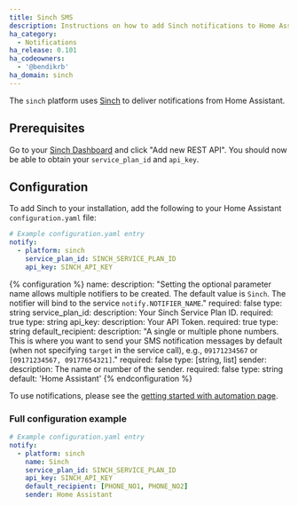 ```yaml
---
title: Sinch SMS
description: Instructions on how to add Sinch notifications to Home Assistant.
ha_category:
  - Notifications
ha_release: 0.101
ha_codeowners:
  - '@bendikrb'
ha_domain: sinch
---
```


The `sinch` platform uses [Sinch](https://www.sinch.com/products/messaging/sms/) to deliver notifications from Home Assistant.

## Prerequisites

Go to your [Sinch Dashboard](https://dashboard.sinch.com/sms/api/rest) and click "Add new REST API". You should now be able to obtain your `service_plan_id` and `api_key`.

## Configuration

To add Sinch to your installation, add the following to your Home Assistant `configuration.yaml` file:

```yaml
# Example configuration.yaml entry
notify:
  - platform: sinch
    service_plan_id: SINCH_SERVICE_PLAN_ID
    api_key: SINCH_API_KEY
```

{% configuration %}
name:
  description: "Setting the optional parameter name allows multiple notifiers to be created. The default value is `Sinch`. The notifier will bind to the service `notify.NOTIFIER_NAME`."
  required: false
  type: string
service_plan_id:
  description: Your Sinch Service Plan ID.
  required: true
  type: string
api_key:
  description: Your API Token.
  required: true
  type: string
default_recipient:
  description: "A single or multiple phone numbers. This is where you want to send your SMS notification messages by default (when not specifying `target` in the service call), e.g., `09171234567` or `[09171234567, 09177654321]`."
  required: false
  type: [string, list]
sender:
  description: The name or number of the sender.
  required: false
  type: string
  default: 'Home Assistant'
{% endconfiguration %}

To use notifications, please see the [getting started with automation page](/getting-started/automation/).

### Full configuration example

```yaml
# Example configuration.yaml entry
notify:
  - platform: sinch
    name: Sinch
    service_plan_id: SINCH_SERVICE_PLAN_ID
    api_key: SINCH_API_KEY
    default_recipient: [PHONE_NO1, PHONE_NO2]
    sender: Home Assistant
```

